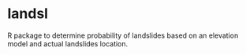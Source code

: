 # landsl
R package to determine probability of landslides based on an elevation model and actual landslides location.
